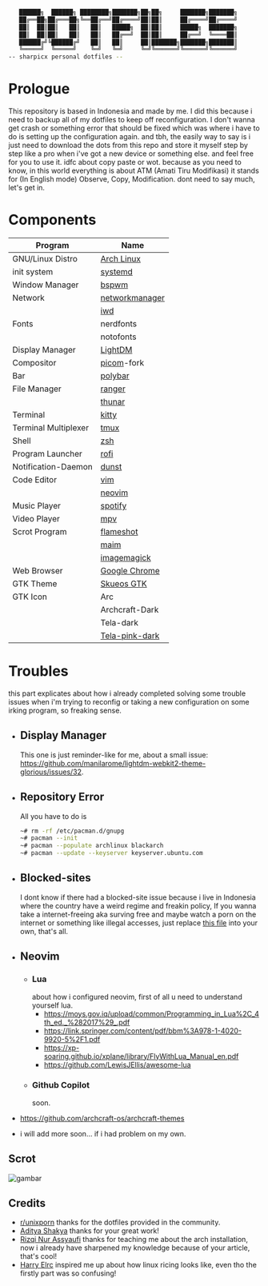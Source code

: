 ```sh
   ██████╗  ██████╗ ████████╗███████╗██╗██╗     ███████╗███████╗
   ██╔══██╗██╔═══██╗╚══██╔══╝██╔════╝██║██║     ██╔════╝██╔════╝
   ██║  ██║██║   ██║   ██║   █████╗  ██║██║     █████╗  ███████╗
   ██║  ██║██║   ██║   ██║   ██╔══╝  ██║██║     ██╔══╝  ╚════██║
   ██████╔╝╚██████╔╝   ██║   ██║     ██║███████╗███████╗███████║
   ╚═════╝  ╚═════╝    ╚═╝   ╚═╝     ╚═╝╚══════╝╚══════╝╚══════╝
-- sharpicx personal dotfiles --

```
# Prologue
   This repository is based in Indonesia and made by me. I did this because i need to backup all of my dotfiles to keep off reconfiguration. I don't wanna get crash or something error that should be fixed which was where i have to do is setting up the configuration again. and tbh, the easily way to say is i just need to download the dots from this repo and store it myself step by step like a pro when i've got a new device or something else. and feel free for you to use it. idfc about copy paste or wot. because as you need to know, in this world everything is about ATM (Amati Tiru Modifikasi) it stands for (In English mode) Observe, Copy, Modification. dont need to say much, let's get in.

#  Components

|Program|Name|
|---|---|
|GNU/Linux Distro|[Arch Linux](https://archlinux.org)|
|init system|[systemd](https://systemd.io/)|
|Window Manager|[bspwm](https://github.com/baskerville/bspwm)|
|Network|[networkmanager](https://archlinux.org/packages/extra/x86_64/networkmanager/)|
||[iwd](https://archlinux.org/packages/?name=iwd)|
|Fonts|nerdfonts|
||notofonts|
|Display Manager|[LightDM](https://archlinux.org/packages/?name=lightdm)|
|Compositor|[picom](https://github.com/jonaburg/picom)-fork|
|Bar|[polybar](https://github.com/polybar/polybar)|
|File Manager|[ranger](https://github.com/ranger/ranger)|
||[thunar](https://archlinux.org/packages/extra/x86_64/thunar/)|
|Terminal|[kitty](https://github.com/kovidgoyal/kitty)|
|Terminal Multiplexer|[tmux](https://github.com/tmux/tmux)|
|Shell|[zsh](https://github.com/zsh-users/zsh)|
|Program Launcher|[rofi](https://github.com/davatorium/rofi)|
|Notification-Daemon|[dunst](https://github.com/dunst-project/dunst)|
|Code Editor|[vim](https://github.com/vim/vim)|
||[neovim](https://github.com/neovim/neovim)|
|Music Player|[spotify](https://github.com/spicetify/)|
|Video Player|[mpv](https://github.com/mpv-player/mpv)|
|Scrot Program|[flameshot](https://github.com/flameshot-org/flameshot)|
||[maim](https://github.com/naelstrof/maim)|
||[imagemagick](https://github.com/ImageMagick/ImageMagick)|
|Web Browser|[Google Chrome](https://aur.archlinux.org/packages/google-chrome/)|
|GTK Theme|[Skueos GTK](https://github.com/daniruiz/skeuos-gtk)|
|GTK Icon|Arc|
||Archcraft-Dark|
||Tela-dark|
||[Tela-pink-dark](https://www.pling.com/p/1279924)|


# Troubles

this part explicates about how i already completed solving some trouble issues when i'm trying to reconfig or taking a new configuration on some irking program, so freaking sense.

* ## Display Manager
  This one is just reminder-like for me, about a small issue: <https://github.com/manilarome/lightdm-webkit2-theme-glorious/issues/32>.

* ## Repository Error
  All you have to do is
  ```bash
  ~# rm -rf /etc/pacman.d/gnupg
  ~# pacman --init
  ~# pacman --populate archlinux blackarch
  ~# pacman --update --keyserver keyserver.ubuntu.com
  ```
* ## Blocked-sites
   I dont know if there had a blocked-site issue because i live in Indonesia where the country have a weird regime and freakin policy, If you wanna take a internet-freeing aka surving free and maybe watch a porn on the internet or something like illegal accesses, just replace [this file](https://github.com/bebasid/bebasid/blob/master/releases/hosts/) into your own, that's all.

* ## Neovim 
   * ### Lua
      about how i configured neovim, first of all u need to understand yourself lua.
      * <https://moys.gov.iq/upload/common/Programming_in_Lua%2C_4th_ed._%282017%29_.pdf>
      * <https://link.springer.com/content/pdf/bbm%3A978-1-4020-9920-5%2F1.pdf>
      * <https://xp-soaring.github.io/xplane/library/FlyWithLua_Manual_en.pdf>
      * <https://github.com/LewisJEllis/awesome-lua>
   * ### Github Copilot
      soon.

* <https://github.com/archcraft-os/archcraft-themes>
* i will add more soon... if i had problem on my own.

## Scrot
![gambar](https://i.ibb.co/fpyXVFc/26-04-22-05-29.png)

## Credits
* [r/unixporn](https://reddit.com/r/unixporn) 
  thanks for the dotfiles provided in the community.
* [Aditya Shakya](https://github.com/adi1090x) 
  thanks for your great work!
* [Rizqi Nur Assyaufi](https://github.com/bandithijo) 
  thanks for teaching me about the arch installation, now i already have sharpened my knowledge because of your article, that's cool!
* [Harry Elrc](https://github.com/owl4ce) 
  inspired me up about how linux ricing looks like, even tho the firstly part was so confusing!
